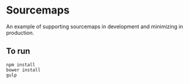# Sourcemaps

An example of supporting sourcemaps in development and minimizing in production.

## To run

```
npm install
bower install
gulp
```
